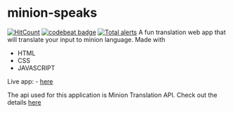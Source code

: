 # minion-speaks
  [![HitCount](http://hits.dwyl.com/pnchinmay/animated-sniffle.svg?style=flat-square)](http://hits.dwyl.com/pnchinmay/animated-sniffle)
  [![codebeat badge](https://codebeat.co/badges/f6c1f848-1620-42f3-a483-0eec595568af)](https://codebeat.co/projects/github-com-pnchinmay-animated-sniffle-master)
  [![Total alerts](https://img.shields.io/lgtm/alerts/g/pnchinmay/animated-sniffle.svg?logo=lgtm&logoWidth=18)](https://lgtm.com/projects/g/pnchinmay/animated-sniffle/alerts/)
A fun translation web app that will translate your input to minion language. 
Made with

 - HTML
 - CSS
 - JAVASCRIPT

Live app: - [here](https://pnchinmay-minion-speaks.netlify.app/)

The api used for this application is Minion Translation API.
Check out the details [here](https://funtranslations.com/api/minion)
